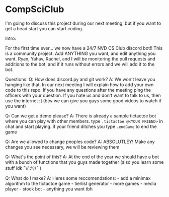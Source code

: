 # CompSciClub

I'm going to discuss this project during our next meeting, but if you want to get a head start you can start coding.

Intro:

For the first time ever... we now have a 24/7 NVD CS Club discord bot!! This is a community project. Add ANYTHING you want, and edit anything you want. Ryan, Yahav, Rachel, and I will be monitoring the pull requests and additions to the bot, and if it runs without errors and we will add it to the bot.

Questions:
Q: How does discord.py and git work?
A: We won't leave you hanging like that. In our next meeting I will explain how to add your own code to this repo. If you have any questions after the meeting ping the officers with your question. If you hate us and don't want to talk to us, then use the internet :] (btw we can give you guys some good videos to watch if you want)

Q: Can we get a demo please?
A: There is already a sample tictactoe bot where you can play with other members. type ``.tictactoe @<YOUR FRIEND>`` in chat and start playing. if your friend ditches you type ``.endGame`` to end the game

Q: Are we allowed to change peoples code?
A: ABSOLUTLEY! Make any changes you see necessary, we will be reviewing them

Q: What's the point of this?
A: At the end of the year we should have a bot with a bunch of functions that you guys made together (also you learn some stuff idk ¯\\_(ツ)_/¯ )

Q: What do I make?
A: Heres some reccomendations:
    - add a minimax algorithm to the tictactoe game
    - tierlist generator
    - more games
    - media player
    - stock bot
    - anything you want tbh
